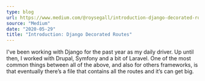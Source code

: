 ```yaml
---
type: blog
url: https://www.medium.com/@roysegall/introduction-django-decorated-routes-35c93fd3fee0
source: "Medium"
date: "2020-05-29"
title: "Introduction: Django Decorated Routes"
---
```

I've been working with Django for the past year as my daily driver. Up until then, I worked with Drupal, Symfony and
a bit of Laravel. One of the most common things between all of the above, and also for others frameworks, is that
eventually there’s a file that contains all the routes and it’s can get big.
